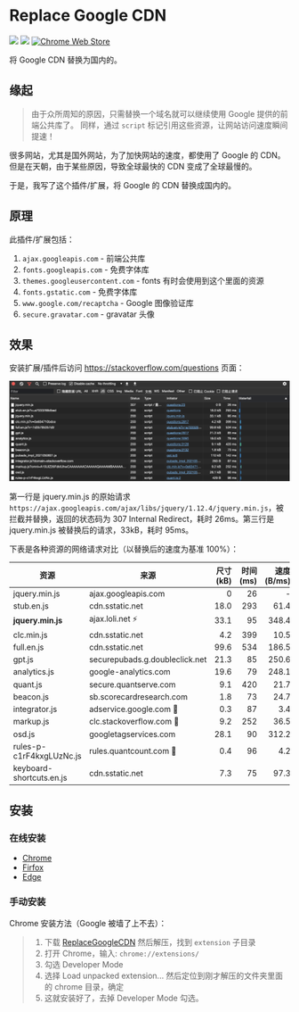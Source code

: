# Replace Google CDN

[![](https://img.shields.io/github/issues/justjavac/ReplaceGoogleCDN.svg)](https://github.com/justjavac/ReplaceGoogleCDN/issues) [![](https://img.shields.io/github/release/justjavac/ReplaceGoogleCDN.svg)](https://github.com/justjavac/ReplaceGoogleCDN/releases)
[![Chrome Web Store](https://img.shields.io/chrome-web-store/v/kpampjmfiopfpkkepbllemkibefkiice.svg)](https://chrome.google.com/webstore/detail/kpampjmfiopfpkkepbllemkibefkiice)

将 Google CDN 替换为国内的。

## 缘起

> 由于众所周知的原因，只需替换一个域名就可以继续使用 Google 提供的前端公共库了。
> 同样，通过 `script` 标记引用这些资源，让网站访问速度瞬间提速！

很多网站，尤其是国外网站，为了加快网站的速度，都使用了 Google 的 CDN。
但是在天朝，由于某些原因，导致全球最快的 CDN 变成了全球最慢的。

于是，我写了这个插件/扩展，将 Google 的 CDN 替换成国内的。

## 原理

此插件/扩展包括：

1. `ajax.googleapis.com` - 前端公共库
1. `fonts.googleapis.com` - 免费字体库
1. `themes.googleusercontent.com` - fonts 有时会使用到这个里面的资源
1. `fonts.gstatic.com` - 免费字体库
1. `www.google.com/recaptcha` - Google 图像验证库
1. `secure.gravatar.com` - gravatar 头像

## 效果

安装扩展/插件后访问 <https://stackoverflow.com/questions> 页面：

![](screen-sof.png)

第一行是 jquery.min.js 的原始请求 `https://ajax.googleapis.com/ajax/libs/jquery/1.12.4/jquery.min.js`，被拦截并替换，返回的状态码为 307 Internal Redirect，耗时 26ms。第三行是 jquery.min.js 被替换后的请求，33kB，耗时 95ms。

下表是各种资源的网络请求对比（以替换后的速度为基准 100%）：

| 资源                     | 来源                           | 尺寸(kB) | 时间(ms) | 速度(B/ms) | 百分比 |
| ------------------------ | ------------------------------ | -------: | -------: | ---------: | -----: |
| jquery.min.js            | ajax.googleapis.com            |        0 |       26 |          - |      - |
| stub.en.js               | cdn.sstatic.net                |     18.0 |      293 |       61.4 |    18% |
| **jquery.min.js**        | ajax.loli.net ⚡️              |     33.1 |       95 |      348.4 |   100% |
| clc.min.js               | cdn.sstatic.net                |      4.2 |      399 |       10.5 |    30% |
| full.en.js               | cdn.sstatic.net                |     99.6 |      534 |      186.5 |    54% |
| gpt.js                   | securepubads.g.doubleclick.net |     21.3 |       85 |      250.6 |    72% |
| analytics.js             | google-analytics.com           |     19.6 |       79 |      248.1 |    71% |
| quant.js                 | secure.quantserve.com          |      9.1 |      420 |       21.7 |    62% |
| beacon.js                | sb.scorecardresearch.com       |      1.8 |       73 |       24.7 |    71% |
| integrator.js            | adservice.google.com 🐌        |      0.3 |       87 |        3.4 |     1% |
| markup.js                | clc.stackoverflow.com 🐌       |      9.2 |      252 |       36.5 |    10% |
| osd.js                   | googletagservices.com          |     28.1 |       90 |      312.2 |    89% |
| rules-p-c1rF4kxgLUzNc.js | rules.quantcount.com 🐌        |      0.4 |       96 |        4.2 |     1% |
| keyboard-shortcuts.en.js | cdn.sstatic.net                |      7.3 |       75 |       97.3 |  27.9% |

## 安装

### 在线安装

- [Chrome](https://chrome.google.com/webstore/detail/replace-google-cdn/kpampjmfiopfpkkepbllemkibefkiice)
- [Firfox](https://addons.mozilla.org/en-US/firefox/addon/replace-google-cdn/)
- [Edge](https://microsoftedge.microsoft.com/addons/detail/replace-google-cdn/cojepngjobmaiajphkijbdcdjnnjhpjc)

### 手动安装

Chrome 安装方法（Google 被墙了上不去）：

> 1. 下载 [ReplaceGoogleCDN](https://github.com/justjavac/ReplaceGoogleCDN/archive/master.zip) 然后解压，找到 `extension` 子目录
> 2. 打开 Chrome，输入: `chrome://extensions/`
> 3. 勾选 Developer Mode
> 4. 选择 Load unpacked extension... 然后定位到刚才解压的文件夹里面的 chrome 目录，确定
> 5. 这就安装好了，去掉 Developer Mode 勾选。

